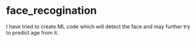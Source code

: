 # face_recogination

I have tried to create ML code which will detect the face and may further try to predict age from it.
